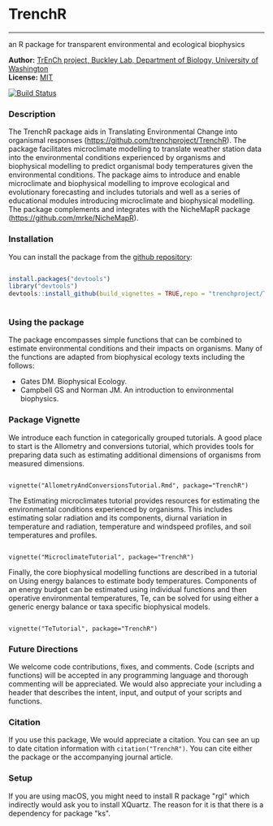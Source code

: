 # TrenchR
--------------------------------------------------------------

an R package for transparent environmental and ecological biophysics

**Author:** [TrEnCh project, Buckley Lab, Department of Biology, University of Washington](https://trenchproject.github.io)<br>
**License:** [MIT](http://opensource.org/licenses/MIT)<br>

[![Build Status](https://travis-ci.org/trenchproject/TrenchR.svg?branch=master)](https://travis-ci.org/trenchproject/TrenchR)

### Description
The TrenchR package aids in Translating Environmental Change into organismal responses (https://github.com/trenchproject/TrenchR). The package facilitates microclimate modelling to translate weather station data into the environmental conditions experienced by organisms and biophysical modelling to predict organismal body temperatures given the environmental conditions. The package aims to introduce and enable microclimate and biophysical modelling to improve ecological and evolutionary forecasting and includes tutorials and well as a series of educational modules introducing microclimate and biophysical modelling. The package complements and integrates with the NicheMapR package (https://github.com/mrke/NicheMapR). 

### Installation
You can install the package from the [github repository](https://github.com/trenchproject/TrenchR):

```r

install.packages("devtools")   
library("devtools")   
devtools::install_github(build_vignettes = TRUE,repo = "trenchproject/TrenchR")   
                 
```

### Using the package
The package encompasses simple functions that can be combined to estimate environmental conditions and their impacts on organisms. Many of the functions are adapted from biophysical ecology texts including the follows:
* Gates DM. Biophysical Ecology.
* Campbell GS and Norman JM. An introduction to environmental biophysics.

### Package Vignette
We introduce each function in categorically grouped tutorials.  A good place to start is the Allometry and conversions tutorial, which provides tools for preparing data such as estimating additional dimensions of organisms from measured dimensions. 
```{r eval=FALSE}

vignette("AllometryAndConversionsTutorial.Rmd", package="TrenchR")

```

The Estimating microclimates tutorial provides resources for estimating the environmental conditions experienced by organisms.  This includes estimating solar radiation and its components, diurnal variation in temperature and radiation, temperature and windspeed profiles, and soil temperatures and profiles. 
```{r eval=FALSE}

vignette("MicroclimateTutorial", package="TrenchR")

```

Finally, the core biophysical modelling functions are described in a tutorial on Using energy balances to estimate body temperatures. Components of an energy budget can be estimated using individual functions and then operative environmental temperatures, Te, can be solved for using either a generic energy balance or taxa specific biophysical models.
```{r eval=FALSE}

vignette("TeTutorial", package="TrenchR")

```

### Future Directions
We welcome code contributions, fixes, and comments. Code (scripts and functions) will be accepted in any programming language and thorough commenting will be appreciated.  We would also appreciate your including a header that describes the intent, input, and output of your scripts and functions. 

### Citation
If you use this package, We would appreciate a citation. You can see an up to date citation information with `citation("TrenchR")`. You can cite either the package or the accompanying journal article.

### Setup
If you are using macOS, you might need to install R package "rgl" which indirectly would ask you to install XQuartz. The reason for it is that there is a dependency for package "ks".